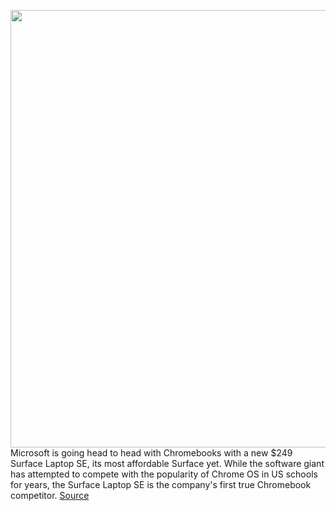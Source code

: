 <img src='https://cdn.vox-cdn.com/thumbor/DQXMW1DfAOu6s5lyw7fEUbQl24c=/0x0:8000x4500/1200x0/filters:focal(0x0:8000x4500):no_upscale()/cdn.vox-cdn.com/uploads/chorus_asset/file/22998165/COMR_Feature_03_RGB.jpg' width='700px' /><br/>
Microsoft is going head to head with Chromebooks with a new $249 Surface Laptop SE, its most affordable Surface yet. While the software giant has attempted to compete with the popularity of Chrome OS in US schools for years, the Surface Laptop SE is the company's first true Chromebook competitor.
<a href='https://www.theverge.com/2021/11/9/22771778/microsoft-surface-laptop-se-features-price-release-date'> Source <a/>